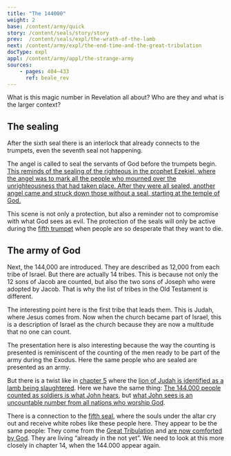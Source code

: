 ```yaml
---
title: "The 144000"
weight: 2
base: /content/army/quick
story: /content/seals/story/story
prev:  /content/seals/expl/the-wrath-of-the-lamb
next: /content/army/expl/the-end-time-and-the-great-tribulation
docType: expl
appl: /content/army/appl/the-strange-army
sources:
    - pages: 404–433
      ref: beale_rev
---
```


What is this magic number in Revelation all about? Who are they and what is the larger context?

## The sealing

<a name="9366"></a>
After the sixth seal there is an interlock that already connects to the trumpets, even the seventh seal not happening.

The angel is called to seal the servants of God before the trumpets begin. [This reminds of the sealing of the righteous in the prophet Ezekiel, where the angel was to mark all the people who mourned over the unrighteousness that had taken place. After they were all sealed, another angel came and struck down those without a seal, starting at the temple of God.](https://www.bibleserver.com/NIV/Ezekiel9)

This scene is not only a protection, but also a reminder not to compromise with what God sees as evil. The protection of the seals will only be active during the [fifth trumpet](/content/trumpets/expl/the-trumpets-in-revelation) when people are so desperate that they want to die.

## The army of God

<a name="2cd4"></a>
Next, the 144,000 are introduced. They are described as 12,000 from each tribe of Israel. But there are actually 14 tribes. This is because not only the 12 sons of Jacob are counted, but also the two sons of Joseph who were adopted by Jacob. That is why the list of tribes in the Old Testament is different.

The interesting point here is the first tribe that leads them. This is Judah, where Jesus comes from. Now when the church became part of Israel, this is a description of Israel as the church because they are now a multitude that no one can count.

The presentation here is also interesting because the way the counting is presented is reminiscent of the counting of the men ready to be part of the army during the Exodus. Here the same people who are sealed are presented as an army.

But there is a twist like in [chapter 5](/content/seals/expl/the-book-with-the-seven-seals) where the [lion of Judah is identified as a lamb being slaughtered](https://www.bibleserver.com/NIV/Revelation5%3A6). Here we have the same thing: [The 144.000 people counted as soldiers is what John hears](https://www.bibleserver.com/NIV/Revelation7%3A4), but [what John sees is an uncountable number from all nations who worship God](https://www.bibleserver.com/NIV/Revelation7%3A9).

There is a connection to the [fifth seal](https://www.bibleserver.com/NIV/Revelation6%3A9-11), where the souls under the altar cry out and receive white robes like these people here. They appear to be the same people: They come from the [Great Tribulation](/content/army/expl/the-end-time-and-the-great-tribulation) and [are now comforted by God](https://www.bibleserver.com/NIV/Revelation7%3A15-17). They are living “already in the not yet”. We need to look at this more closely in chapter 14, when the 144.000 appear again.
